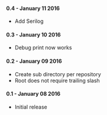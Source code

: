 #### 0.4 - January 11 2016
* Add Serilog

#### 0.3 - January 10 2016
* Debug print now works

#### 0.2 - January 09 2016
* Create sub directory per repository
* Root does not require trailing slash

#### 0.1 - January 08 2016
* Initial release
